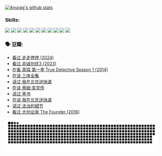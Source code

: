 
[![Anurag's github stats](https://github-readme-stats.vercel.app/api?username=w940853815)](https://github.com/anuraghazra/github-readme-stats)

### Skills:

<code><img height="32" src="https://cdn.jsdelivr.net/npm/simple-icons@v5/icons/python.svg"></code>
<code><img height="32" src="https://cdn.jsdelivr.net/npm/simple-icons@v5/icons/javascript.svg"></code>
<code><img height="32" src="https://cdn.jsdelivr.net/npm/simple-icons@v5/icons/django.svg"></code>
<code><img height="32" src="https://cdn.jsdelivr.net/npm/simple-icons@v5/icons/flask.svg"></code>
<code><img height="32" src="https://cdn.jsdelivr.net/npm/simple-icons@v5/icons/vuetify.svg"></code>
<code><img height="32" src="https://cdn.jsdelivr.net/npm/simple-icons@v5/icons/git.svg"></code>
<code><img height="32" src="https://cdn.jsdelivr.net/npm/simple-icons@v5/icons/docker.svg"></code>
<code><img height="32" src="https://cdn.jsdelivr.net/npm/simple-icons@v5/icons/postgresql.svg"></code>
<code><img height="32" src="https://cdn.jsdelivr.net/npm/simple-icons@v5/icons/elasticsearch.svg"></code>
<code><img height="32" src="https://cdn.jsdelivr.net/npm/simple-icons@v5/icons/macos.svg"></code>
<code><img height="32" src="https://cdn.jsdelivr.net/npm/simple-icons@v5/icons/linux.svg"></code>

### 🗣 豆瓣:

<!-- DOUBAN-ACTIVITIES:START -->
- [看过 走走停停‎ (2024)](https://www.douban.com/people/136069238/status/4684430230/?_i=23465849)
- [看过 非诚勿扰3‎ (2023)](https://www.douban.com/people/136069238/status/4676324100/?_i=23465849)
- [在看 真探 第一季 True Detective Season 1‎ (2014)](https://www.douban.com/people/136069238/status/4673382852/?_i=23465849)
- [在读 三体全集](https://www.douban.com/people/136069238/status/4672842521/?_i=23465849)
- [读过 我在北京送快递](https://www.douban.com/people/136069238/status/4672842036/?_i=23465849)
- [在读 蒂姆·库克传](https://www.douban.com/people/136069238/status/4663517053/?_i=23465849)
- [读过 黑书](https://www.douban.com/people/136069238/status/4663516022/?_i=23465849)
- [在读 我在北京送快递](https://www.douban.com/people/136069238/status/4658098365/?_i=23465849)
- [读过 法治的细节](https://www.douban.com/people/136069238/status/4657347558/?_i=23465849)
- [看过 大创业家 The Founder‎ (2016)](https://www.douban.com/people/136069238/status/4649667693/?_i=23465849)
<!-- DOUBAN-ACTIVITIES:END -->


![Snake animation](https://raw.githubusercontent.com/w940853815/w940853815/output/github-contribution-grid-snake.svg)

<!--
**w940853815/w940853815** is a ✨ _special_ ✨ repository because its `README.md` (this file) appears on your GitHub profile.

Here are some ideas to get you started:

- 🔭 I’m currently working on ...
- 🌱 I’m currently learning ...
- 👯 I’m looking to collaborate on ...
- 🤔 I’m looking for help with ...
- 💬 Ask me about ...
- 📫 How to reach me: ...
- 😄 Pronouns: ...
- ⚡ Fun fact: ...
-->
